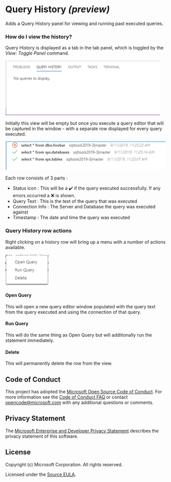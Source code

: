# Query History *(preview)*

Adds a Query History panel for viewing and running past executed queries.

### How do I view the history?

Query History is displayed as a tab in the tab panel, which is toggled by the *View: Toggle Panel* command.

![Query History tab](https://github.com/microsoft/azuredatastudio/blob/master/extensions/query-history/images/QueryHistoryTab.PNG?raw=true)

Initially this view will be empty but once you execute a query editor that will be captured in the window - with a separate row displayed for every query executed.

![Query History tab with queries](https://github.com/microsoft/azuredatastudio/blob/master/extensions/query-history/images/QueryHistoryTabWithQueries.PNG?raw=true)

Each row consists of 3 parts :
- Status icon : This will be a ✔️ if the query executed successfully. If any errors occurred a ❌ is shown.
- Query Text : This is the text of the query that was executed
- Connection Info : The Server and Database the query was executed against
- Timestamp : The date and time the query was executed

### Query History row actions

Right clicking on a history row will bring up a menu with a number of actions available.

![Query History action menu](https://github.com/microsoft/azuredatastudio/blob/master/extensions/query-history/images/QueryHistoryActionMenu.PNG?raw=true)

#### Open Query

This will open a new query editor window populated with the query text from the query executed and using the connection of that query.

#### Run Query

This will do the same thing as Open Query but will additionally run the statement immediately.

#### Delete

This will permanently delete the row from the view.

## Code of Conduct
This project has adopted the [Microsoft Open Source Code of Conduct](https://opensource.microsoft.com/codeofconduct/). For more information see the [Code of Conduct FAQ](https://opensource.microsoft.com/codeofconduct/faq/) or contact [opencode@microsoft.com](mailto:opencode@microsoft.com) with any additional questions or comments.

## Privacy Statement

The [Microsoft Enterprise and Developer Privacy Statement](https://privacy.microsoft.com/en-us/privacystatement) describes the privacy statement of this software.

## License

Copyright (c) Microsoft Corporation. All rights reserved.

Licensed under the [Source EULA](https://raw.githubusercontent.com/Microsoft/azuredatastudio/master/LICENSE.txt).
